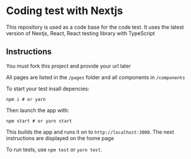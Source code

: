 # Coding test with Nextjs

This repository is used as a code base for the code test. It uses the latest version of Nextjs, React, React testing library with TypeScript


## Instructions

You must fork this project and provide your url later

All pages are listed in the `/pages` folder and all components in `/components`

To start your test insall depencies:

```
npm i # or yarn
```

Then launch the app with:

```
npm start # or yarn start
```

This builds the app and runs it on to `http://localhost:3000`. The next instructions are displayed on the home page

To run tests, use `npm test` or `yarn test`.
